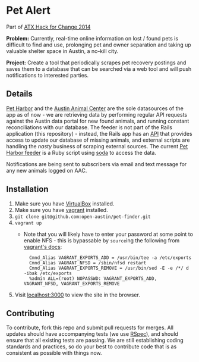 Pet Alert
==========

Part of [ATX Hack for Change 2014](http://atxhackforchange.org/)

**Problem:** Currently, real-time online information on lost / found pets is difficult 
to find and use, prolonging pet and owner separation and taking up valuable shelter space 
in Austin, a no-kill city.

**Project:** Create a tool that periodically scrapes pet recovery postings and saves them 
to a database that can be searched via a web tool and will push notifications to interested 
parties.

## Details

[Pet Harbor](http://www.petharbor.com/) and the [Austin Animal Center](https://data.austintexas.gov/Government/Austin-Animal-Center-Stray-Map/kz4x-q9k5) 
are the sole datasources of the app as of now - we are retrieving data by performing regular 
API requests against the Austin data portal for new found animals, and running constant reconciliations 
with our database. The feeder is not part of the Rails application (this repository) - instead, 
the Rails app has an [API](app/controllers/pet_populator_controller.rb) that provides access to 
update our database of missing animals, and external scripts are handling the *nasty* business 
of scraping external sources. The current [Pet Harbor feeder](https://github.com/tshelburne/aac-pets-feed) 
is a Ruby script using [soda](https://github.com/socrata/soda-ruby) to access the data.

Notifications are being sent to subscribers via email and text message for any new animals 
logged on AAC. 

## Installation

1. Make sure you have [VirtualBox](https://www.virtualbox.org/) installed.
1. Make sure you have [vagrant](https://docs.vagrantup.com) installed.
1. `git clone git@github.com:open-austin/pet-finder.git`
1. `vagrant up`
	- Note that you will likely have to enter your password at some point to enable NFS - this is 
	bypassable by `source`ing the following from [vagrant's docs](https://docs.vagrantup.com/v2/synced-folders/nfs.html):

			Cmnd_Alias VAGRANT_EXPORTS_ADD = /usr/bin/tee -a /etc/exports
			Cmnd_Alias VAGRANT_NFSD = /sbin/nfsd restart
			Cmnd_Alias VAGRANT_EXPORTS_REMOVE = /usr/bin/sed -E -e /*/ d -ibak /etc/exports
			%admin ALL=(root) NOPASSWD: VAGRANT_EXPORTS_ADD, VAGRANT_NFSD, VAGRANT_EXPORTS_REMOVE

1. Visit [localhost:3000](http://localhost:3000) to view the site in the browser.

## Contributing

To contribute, fork this repo and submit pull requests for merges. All updates should have 
accompanying tests (we use [RSpec](https://relishapp.com/rspec/rspec-core/v/2-14/docs)), and 
should ensure that all existing tests are passing. We are still establishing coding standards 
and practices, so do your best to contribute code that is as consistent as possible with things 
now.